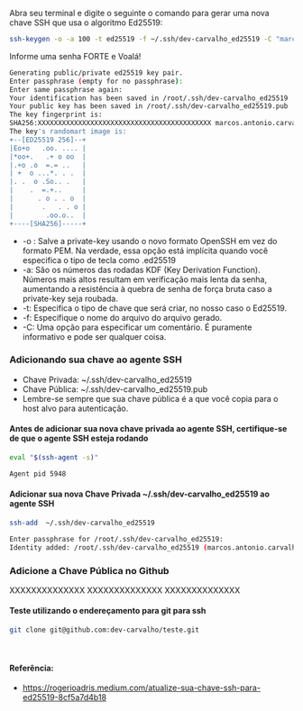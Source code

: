 

Abra seu terminal e digite o seguinte o comando para gerar uma nova chave SSH que usa o algoritmo Ed25519:

```bash
ssh-keygen -o -a 100 -t ed25519 -f ~/.ssh/dev-carvalho_ed25519 -C "marcos.antonio.carvalho@gmail.com"
```

Informe uma senha FORTE e Voalá!

```bash
Generating public/private ed25519 key pair.
Enter passphrase (empty for no passphrase):
Enter same passphrase again:
Your identification has been saved in /root/.ssh/dev-carvalho_ed25519
Your public key has been saved in /root/.ssh/dev-carvalho_ed25519.pub
The key fingerprint is:
SHA256:XXXXXXXXXXXXXXXXXXXXXXXXXXXXXXXXXXXXXXXXXXX marcos.antonio.carvalho@gmail.com
The key's randomart image is:
+--[ED25519 256]--+
|Eo+o   .oo. .... |
|*oo+.   .+ o oo  |
|.+o .o  =.= ..   |
| +  o ...*. . .  |
|. .  o .So.. .   |
|    .  =.+..     |
|      . o . . o  |
|       .   . . o |
|        .oo.o..  |
+----[SHA256]-----+
```

- -o : Salve a private-key usando o novo formato OpenSSH em vez do formato PEM. Na verdade, essa opção está implícita quando você especifica o tipo de tecla como .ed25519
- -a: São os números das rodadas KDF (Key Derivation Function). Números mais altos resultam em verificação mais lenta da senha, aumentando a resistência à quebra de senha de força bruta caso a private-key seja roubada.
- -t: Especifica o tipo de chave que será criar, no nosso caso o Ed25519.
- -f: Especifique o nome do arquivo do arquivo gerado.
- -C: Uma opção para especificar um comentário. É puramente informativo e pode ser qualquer coisa.


### Adicionando sua chave ao agente SSH
- Chave Privada: ~/.ssh/dev-carvalho_ed25519
- Chave Pública: ~/.ssh/dev-carvalho_ed25519.pub
- Lembre-se sempre que sua chave pública é a que você copia para o host alvo para autenticação.

#### Antes de adicionar sua nova chave privada ao agente SSH, certifique-se de que o agente SSH esteja rodando
```bash
eval "$(ssh-agent -s)"
```
```bash
Agent pid 5948
```

#### Adicionar sua nova Chave Privada ~/.ssh/dev-carvalho_ed25519 ao agente SSH
```bash
ssh-add  ~/.ssh/dev-carvalho_ed25519
```
```bash
Enter passphrase for /root/.ssh/dev-carvalho_ed25519:
Identity added: /root/.ssh/dev-carvalho_ed25519 (marcos.antonio.carvalho@gmail.com)
```

### Adicione a Chave Pública no Github
XXXXXXXXXXXXXX
XXXXXXXXXXXXXX
XXXXXXXXXXXXXX

#### Teste utilizando o endereçamento para git para ssh
```bash
git clone git@github.com:dev-carvalho/teste.git
```

<br>

#### Referência:
- https://rogerioadris.medium.com/atualize-sua-chave-ssh-para-ed25519-8cf5a7d4b18
